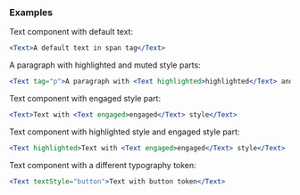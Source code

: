 ### Examples

Text component with default text:

```jsx
<Text>A default text in span tag</Text>
```
A paragraph with highlighted and muted style parts:

```jsx
<Text tag="p">A paragraph with <Text highlighted>highlighted</Text> and <Text muted>muted</Text> styles.</Text>
```

Text component with engaged style part:

```jsx
<Text>Text with <Text engaged>engaged</Text> style</Text>
```

Text component with highlighted style and engaged style part:

```jsx
<Text highlighted>Text with <Text engaged>engaged</Text> style</Text>
```

Text component with a different typography token:

```jsx
<Text textStyle="button">Text with button token</Text>
```
